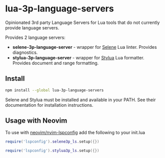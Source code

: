 # lua-3p-language-servers

Opinionated 3rd party Language Servers for Lua tools that do not currently provide language servers.

Provides 2 language servers:

* **selene-3p-language-server** - wrapper for [Selene](https://github.com/Kampfkarren/selene) Lua linter. Provides diagnostics.
* **stylua-3p-language-server** - wrapper for [Stylua](https://github.com/JohnnyMorganz/StyLua) Lua formatter. Provides document and range formatting.

## Install

```bash
npm install --global lua-3p-language-servers
```

Selene and Stylua must be installed and available in your PATH. See their documentation for installation instructions.

## Usage with Neovim

To use with [neovim/nvim-lspconfig](https://github.com/neovim/nvim-lspconfig) add the following to your init.lua

```lua
require('lspconfig').selene3p_ls.setup({})

require('lspconfig').stylua3p_ls.setup({})
```
